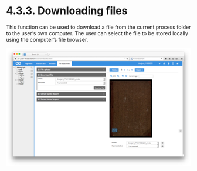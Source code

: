 # 4.3.3. Downloading files

This function can be used to download a file from the current process folder to the user’s own computer. The user can select the file to be stored locally using the computer’s file browser.

![Downloading a file](../../../.gitbook/assets/55e.png)

